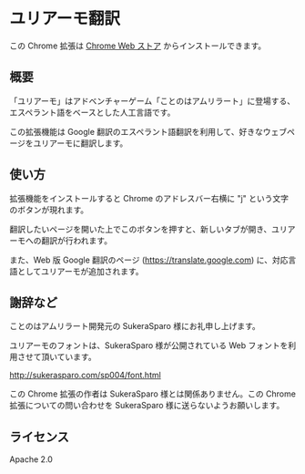 ユリアーモ翻訳
==============

この Chrome 拡張は [Chrome Web ストア](https://chrome.google.com/webstore/detail/%E3%83%A6%E3%83%AA%E3%82%A2%E3%83%BC%E3%83%A2%E7%BF%BB%E8%A8%B3/lfbkianbbamldlolccijgpjgienikeij) からインストールできます。


概要
----

「ユリアーモ」はアドベンチャーゲーム「ことのはアムリラート」に登場する、エスペラント語をベースとした人工言語です。

この拡張機能は Google 翻訳のエスペラント語翻訳を利用して、好きなウェブページをユリアーモに翻訳します。


使い方
------

拡張機能をインストールすると Chrome のアドレスバー右横に "j" という文字のボタンが現れます。

翻訳したいページを開いた上でこのボタンを押すと、新しいタブが開き、ユリアーモへの翻訳が行われます。

また、Web 版 Google 翻訳のページ (https://translate.google.com) に、対応言語としてユリアーモが追加されます。


謝辞など
--------

ことのはアムリラート開発元の SukeraSparo 様にお礼申し上げます。

ユリアーモのフォントは、SukeraSparo 様が公開されている Web フォントを利用させて頂いています。

http://sukerasparo.com/sp004/font.html

この Chrome 拡張の作者は SukeraSparo 様とは関係ありません。この Chrome 拡張についての問い合わせを SukeraSparo 様に送らないようお願いします。


ライセンス
----------

Apache 2.0
